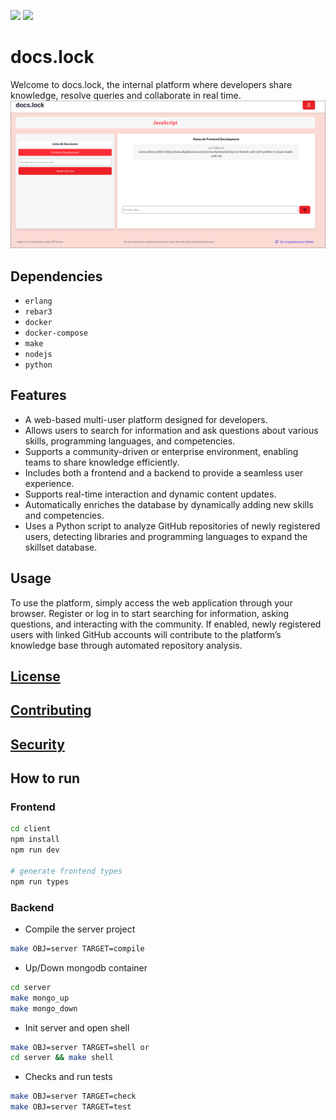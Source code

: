 ![](https://img.shields.io/github/actions/workflow/status/daniqss/docs-lock/ci.yml)
![](https://img.shields.io/github/last-commit/daniqss/docs-lock)

# docs.lock
Welcome to docs.lock, the internal platform where developers share knowledge, resolve queries and collaborate in real time.
![docs.lock](./assets/image.png)

## Dependencies
- `erlang`
- `rebar3`
- `docker`
- `docker-compose`
- `make`
- `nodejs`
- `python`

## Features  

- A web-based multi-user platform designed for developers.  
- Allows users to search for information and ask questions about various skills, programming languages, and competencies.  
- Supports a community-driven or enterprise environment, enabling teams to share knowledge efficiently.  
- Includes both a frontend and a backend to provide a seamless user experience.  
- Supports real-time interaction and dynamic content updates.  
- Automatically enriches the database by dynamically adding new skills and competencies.  
- Uses a Python script to analyze GitHub repositories of newly registered users, detecting libraries and programming languages to expand the skillset database.  

## Usage  

To use the platform, simply access the web application through your browser. Register or log in to start searching for information, asking questions, and interacting with the community. If enabled, newly registered users with linked GitHub accounts will contribute to the platform’s knowledge base through automated repository analysis.

## [License](./LICENSE)

## [Contributing](./CONTRIBUTING.md)

## [Security](./SECURITY.md)

## How to run
### Frontend
```bash
cd client
npm install
npm run dev

# generate frontend types
npm run types
```

### Backend
- Compile the server project
```bash
make OBJ=server TARGET=compile
```

- Up/Down mongodb container
```bash
cd server
make mongo_up
make mongo_down
```

- Init server and open shell
```bash
make OBJ=server TARGET=shell or 
cd server && make shell
```

- Checks and run tests
```bash
make OBJ=server TARGET=check
make OBJ=server TARGET=test
```
